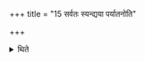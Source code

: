 +++
title = "15 सर्वतः स्यन्द्यया पर्यातनोति"

+++

<details><summary>थिते</summary>

सर्वतः स्यन्द्यया पर्यातनोति १५
</details>
